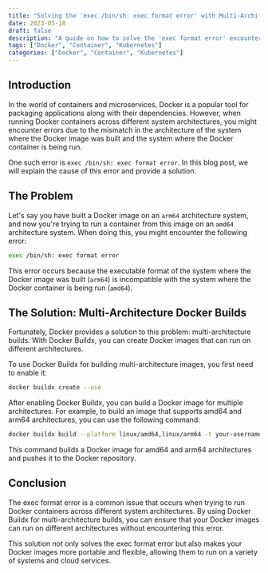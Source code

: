 ```yaml
---
title: "Solving the 'exec /bin/sh: exec format error' with Multi-Architecture Docker Builds"
date: 2023-05-18
draft: false
description: "A guide on how to solve the 'exec format error' encountered when running Docker containers built for a different architecture."
tags: ["Docker", "Container", "Kubernetes"]
categories: ["Docker", "Container", "Kubernetes"]
---
```


## Introduction

In the world of containers and microservices, Docker is a popular tool for packaging applications along with their dependencies. However, when running Docker containers across different system architectures, you might encounter errors due to the mismatch in the architecture of the system where the Docker image was built and the system where the Docker container is being run.

One such error is `exec /bin/sh: exec format error`. In this blog post, we will explain the cause of this error and provide a solution.

## The Problem

Let's say you have built a Docker image on an `arm64` architecture system, and now you're trying to run a container from this image on an `amd64` architecture system. When doing this, you might encounter the following error:

```bash
exec /bin/sh: exec format error
```

This error occurs because the executable format of the system where the Docker image was built (`arm64`) is incompatible with the system where the Docker container is being run (`amd64`).

## The Solution: Multi-Architecture Docker Builds

Fortunately, Docker provides a solution to this problem: multi-architecture builds. With Docker Buildx, you can create Docker images that can run on different architectures.

To use Docker Buildx for building multi-architecture images, you first need to enable it:

```bash
docker buildx create --use
```

After enabling Docker Buildx, you can build a Docker image for multiple architectures. For example, to build an image that supports amd64 and arm64 architectures, you can use the following command:

```bash
docker buildx build --platform linux/amd64,linux/arm64 -t your-username/your-image:tag --push .
```

This command builds a Docker image for amd64 and arm64 architectures and pushes it to the Docker repository.

## Conclusion
The exec format error is a common issue that occurs when trying to run Docker containers across different system architectures. By using Docker Buildx for multi-architecture builds, you can ensure that your Docker images can run on different architectures without encountering this error.

This solution not only solves the exec format error but also makes your Docker images more portable and flexible, allowing them to run on a variety of systems and cloud services.